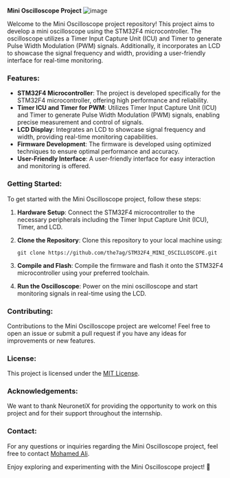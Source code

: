 **Mini Oscilloscope Project**
![image](https://github.com/the7ag/STM32F4_MINI_OSCILLOSCOPE/assets/95578914/615831f2-4316-4178-88e7-dade25696053)


Welcome to the Mini Oscilloscope project repository! This project aims to develop a mini oscilloscope using the STM32F4 microcontroller. The oscilloscope utilizes a Timer Input Capture Unit (ICU) and Timer to generate Pulse Width Modulation (PWM) signals. Additionally, it incorporates an LCD to showcase the signal frequency and width, providing a user-friendly interface for real-time monitoring.

### Features:
- **STM32F4 Microcontroller**: The project is developed specifically for the STM32F4 microcontroller, offering high performance and reliability.
- **Timer ICU and Timer for PWM**: Utilizes Timer Input Capture Unit (ICU) and Timer to generate Pulse Width Modulation (PWM) signals, enabling precise measurement and control of signals.
- **LCD Display**: Integrates an LCD to showcase signal frequency and width, providing real-time monitoring capabilities.
- **Firmware Development**: The firmware is developed using optimized techniques to ensure optimal performance and accuracy.
- **User-Friendly Interface**: A user-friendly interface for easy interaction and monitoring is offered.

### Getting Started:
To get started with the Mini Oscilloscope project, follow these steps:

1. **Hardware Setup**: Connect the STM32F4 microcontroller to the necessary peripherals including the Timer Input Capture Unit (ICU), Timer, and LCD.
   
2. **Clone the Repository**: Clone this repository to your local machine using:
   ```
   git clone https://github.com/the7ag/STM32F4_MINI_OSCILLOSCOPE.git
   ```

3. **Compile and Flash**: Compile the firmware and flash it onto the STM32F4 microcontroller using your preferred toolchain.

4. **Run the Oscilloscope**: Power on the mini oscilloscope and start monitoring signals in real-time using the LCD.

### Contributing:
Contributions to the Mini Oscilloscope project are welcome! Feel free to open an issue or submit a pull request if you have any ideas for improvements or new features.

### License:
This project is licensed under the [MIT License](LICENSE).

### Acknowledgements:
We want to thank NeuronetiX for providing the opportunity to work on this project and for their support throughout the internship.

### Contact:
For any questions or inquiries regarding the Mini Oscilloscope project, feel free to contact [Mohamed Ali](mailto:the7ag22477@gmail.com).

Enjoy exploring and experimenting with the Mini Oscilloscope project! 🎉

